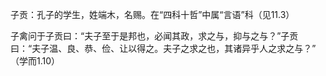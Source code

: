 子贡：孔子的学生，姓端木，名赐。在“四科十哲”中属“言语”科（见11.3）

子禽问于子贡曰：“夫子至于是邦也，必闻其政，求之与，抑与之与？”子贡曰：“夫子温、良、恭、俭、让以得之。夫子之求之也，其诸异乎人之求之与？” （学而1.10）
